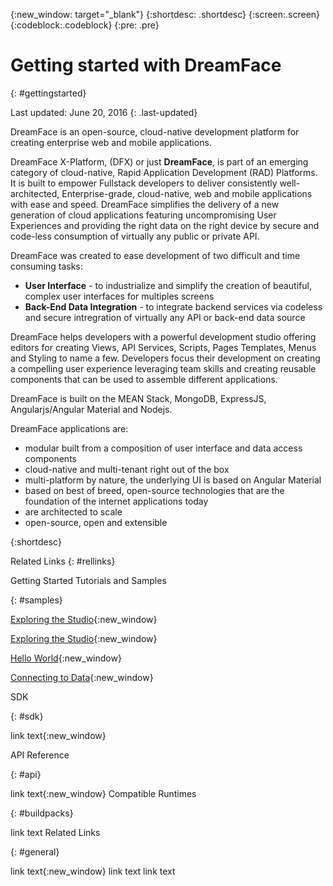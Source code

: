{:new_window: target="_blank"} 
{:shortdesc: .shortdesc} 
{:screen:.screen} 
{:codeblock:.codeblock} 
{:pre: .pre}

# Getting started with DreamFace
{: #gettingstarted}

Last updated: June 20, 2016 
{: .last-updated}

DreamFace is an open-source, cloud-native development platform for creating enterprise web and mobile applications.

DreamFace X-Platform, (DFX) or just **DreamFace**, is part of an emerging category of cloud-native, Rapid Application
Development (RAD) Platforms. It is built to empower Fullstack developers to deliver consistently well-architected,
Enterprise-grade, cloud-native,  web and mobile applications with ease and speed. DreamFace simplifies the delivery of
a new generation of cloud applications featuring uncompromising User Experiences and providing the right data on the right
device by secure and code-less consumption of virtually any public or private API.

DreamFace was created to ease development of two difficult and time consuming tasks:

* **User Interface** - to industrialize and simplify the creation of beautiful, complex user interfaces for multiples screens
* **Back-End Data Integration** - to integrate backend services via codeless and secure intregration of virtually any API or back-end data source

DreamFace helps developers with a powerful development studio offering editors for creating Views, API Services, Scripts,
Pages Templates, Menus and Styling to name a few. Developers focus their development on creating a compelling user experience
leveraging team skills and creating reusable components that can be used to assemble different applications.

DreamFace is built on the MEAN Stack, MongoDB, ExpressJS, Angularjs/Angular Material and Nodejs.

DreamFace applications are:

* modular built from a composition of user interface and data access components
* cloud-native and multi-tenant right out of the box
* multi-platform by nature, the underlying UI is based on Angular Material
* based on best of breed, open-source technologies that are the foundation of the internet applications today
* are architected to scale
* open-source, open and extensible

{:shortdesc}


Related Links
{: #rellinks}

Getting Started Tutorials and Samples

{: #samples}

[Exploring the Studio](https://www.youtube.com/watch?v=CejlR4SRXYU){:new_window}

[Exploring the Studio](http://interactive-clouds.com/documentation/devguide/ref-dfx-studio.html){:new_window}

[Hello World](http://interactive-clouds.com/documentation/gsguide/tutorials/hello-world.html){:new_window}

[Connecting to Data](http://interactive-clouds.com/documentation/gsguide/tutorials/connecting-data.html){:new_window}

SDK

{: #sdk}

link text{:new_window}

API Reference

{: #api}

link text{:new_window}
Compatible Runtimes

{: #buildpacks}

link text
Related Links

{: #general}

link text{:new_window}
link text
link text

